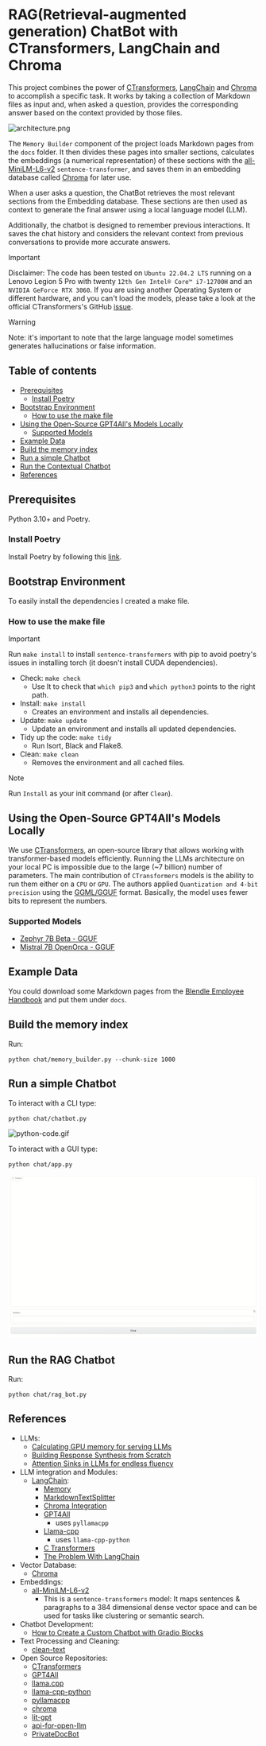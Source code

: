 # RAG(Retrieval-augmented generation) ChatBot with CTransformers, LangChain and Chroma

This project combines the power of [CTransformers](https://github.com/marella/ctransformers), [LangChain](https://python.langchain.com/docs/get_started/introduction.html) and 
[Chroma](https://github.com/chroma-core/chroma) to accomplish a specific task.
It works by taking a collection of Markdown files as input and, when asked a question, provides the corresponding answer
based on the context provided by those files.

![architecture.png](images/contextual-chatbot-gpt4all.png)

The `Memory Builder` component of the project loads Markdown pages from the `docs` folder.
It then divides these pages into smaller sections, calculates the embeddings (a numerical representation) of these
sections with the [all-MiniLM-L6-v2](https://huggingface.co/sentence-transformers/all-MiniLM-L6-v2) 
`sentence-transformer`, and saves them in an embedding database called [Chroma](https://github.com/chroma-core/chroma) for later use.

When a user asks a question, the ChatBot retrieves the most relevant sections from the Embedding database.
These sections are then used as context to generate the final answer using a local language model (LLM).

Additionally, the chatbot is designed to remember previous interactions. It saves the chat history and considers the
relevant context from previous conversations to provide more accurate answers. 

> [!IMPORTANT]
> Disclaimer: The code has been tested on `Ubuntu 22.04.2 LTS` running on a Lenovo Legion 5 Pro
> with twenty `12th Gen Intel® Core™ i7-12700H` and an `NVIDIA GeForce RTX 3060`.
> If you are using another Operating System or different hardware, and you can't load the models, please
> take a look at the official CTransformers's GitHub [issue](https://github.com/marella/ctransformers/issues).

> [!WARNING]
> Note: it's important to note that the large language model sometimes generates hallucinations or false information.

## Table of contents

- [Prerequisites](#prerequisites)
  - [Install Poetry](#install-poetry)
- [Bootstrap Environment](#-bootstrap-environment)
  - [How to use the make file](#how-to-use-the-make-file)
- [Using the Open-Source GPT4All's Models Locally](#using-the-open-source-gpt4alls-models-locally)
  - [Supported Models](#supported-models)
- [Example Data](#example-data)
- [Build the memory index](#build-the-memory-index)
- [Run a simple Chatbot](#run-a-simple-chatbot)
- [Run the Contextual Chatbot](#run-the-contextual-chatbot)
- [References](#references)


## Prerequisites

Python 3.10+ and Poetry.

### Install Poetry

Install Poetry by following this [link](https://python-poetry.org/docs/).

## Bootstrap Environment

To easily install the dependencies I created a make file.

### How to use the make file

> [!IMPORTANT]
> Run ```make install``` to install `sentence-transformers` with pip to avoid poetry's issues in installing torch 
> (it doesn't install CUDA dependencies).

* Check: ```make check```
  * Use It to check that `which pip3` and `which python3` points to the right path.
* Install: ```make install```
  * Creates an environment and installs all dependencies.
* Update: ```make update```
  * Update an environment and installs all updated dependencies.
* Tidy up the code: ```make tidy```
  * Run Isort, Black and Flake8.
* Clean: ```make clean```
  * Removes the environment and all cached files.

> [!NOTE]
> Run `Install` as your init command (or after `Clean`).

## Using the Open-Source GPT4All's Models Locally

We use [CTransformers](https://github.com/marella/ctransformers), an open-source library that allows working with 
transformer-based models efficiently.
Running the LLMs architecture on your local PC is impossible due to the large (~7 billion) number of 
parameters. The main contribution of `CTransformers` models is the ability to run them either on a `CPU` or `GPU`.
The authors applied `Quantization and 4-bit precision` using the [GGML/GGUF](https://medium.com/@phillipgimmi/what-is-gguf-and-ggml-e364834d241c) format.
Basically, the model uses fewer bits to represent the numbers.

### Supported Models
* [Zephyr 7B Beta - GGUF](https://huggingface.co/TheBloke/zephyr-7B-beta-GGUF)
* [Mistral 7B OpenOrca - GGUF](https://huggingface.co/TheBloke/Mistral-7B-OpenOrca-GGUF)

## Example Data

You could download some Markdown pages from the [Blendle Employee Handbook](https://blendle.notion.site/Blendle-s-Employee-Handbook-7692ffe24f07450785f093b94bbe1a09) 
and put them under `docs`.

## Build the memory index

Run:
```shell
python chat/memory_builder.py --chunk-size 1000
```

## Run a simple Chatbot

To interact with a CLI type:
```shell
python chat/chatbot.py
```
![python-code.gif](images/python-code.gif)

To interact with a GUI type:
```shell
python chat/app.py
```
![app.gif](images/app.gif)

## Run the RAG Chatbot

Run:
```shell
python chat/rag_bot.py
```

## References

* LLMs:
  * [Calculating GPU memory for serving LLMs](https://www.substratus.ai/blog/calculating-gpu-memory-for-llm/)
  * [Building Response Synthesis from Scratch](https://gpt-index.readthedocs.io/en/latest/examples/low_level/response_synthesis.html#)
  * [Attention Sinks in LLMs for endless fluency](https://huggingface.co/blog/tomaarsen/attention-sinks)
* LLM integration and Modules:
  * [LangChain](https://python.langchain.com/docs/get_started/introduction.html):
    * [Memory](https://python.langchain.com/docs/modules/memory.html)
    * [MarkdownTextSplitter](https://api.python.langchain.com/en/latest/_modules/langchain/text_splitter.html#MarkdownTextSplitter)
    * [Chroma Integration](https://python.langchain.com/docs/modules/data_connection/vectorstores/integrations/chroma)
    * [GPT4All](https://python.langchain.com/docs/modules/model_io/models/llms/integrations/gpt4all.html)
      * uses `pyllamacpp`
    * [Llama-cpp](https://python.langchain.com/docs/modules/model_io/models/llms/integrations/llamacpp)
      * uses `llama-cpp-python`
    * [C Transformers](https://python.langchain.com/docs/integrations/llms/ctransformers.html)
    * [The Problem With LangChain](https://minimaxir.com/2023/07/langchain-problem/#:~:text=The%20problem%20with%20LangChain%20is,don't%20start%20with%20LangChain)
* Vector Database:
  * [Chroma](https://www.trychroma.com/)
* Embeddings:
  * [all-MiniLM-L6-v2](https://huggingface.co/sentence-transformers/all-MiniLM-L6-v2)
    * This is a `sentence-transformers` model: It maps sentences & paragraphs to a 384 dimensional dense vector space and can be used for tasks like clustering or semantic search.
* Chatbot Development:
  * [How to Create a Custom Chatbot with Gradio Blocks](https://www.gradio.app/guides/creating-a-custom-chatbot-with-blocks#add-streaming-to-your-chatbot)
* Text Processing and Cleaning:
  * [clean-text](https://github.com/jfilter/clean-text/tree/main)
* Open Source Repositories:
  * [CTransformers](https://github.com/marella/ctransformers)
  * [GPT4All](https://github.com/nomic-ai/gpt4all)
  * [llama.cpp](https://github.com/ggerganov/llama.cpp)
  * [llama-cpp-python](https://github.com/abetlen/llama-cpp-python)
  * [pyllamacpp](https://github.com/abdeladim-s/pyllamacpp)
  * [chroma](https://github.com/chroma-core/chroma)
  * [lit-gpt](https://github.com/Lightning-AI/lit-gpt)
  * [api-for-open-llm](https://github.com/xusenlinzy/api-for-open-llm)
  * [PrivateDocBot](https://github.com/Abhi5h3k/PrivateDocBot)
